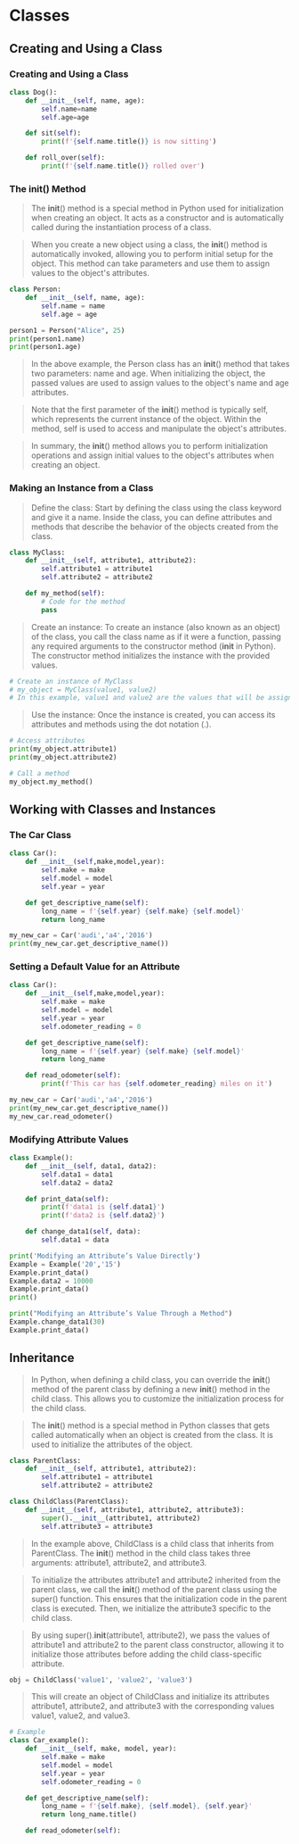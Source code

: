 # Classes

## Creating and Using a Class

### Creating and Using a Class


```python
class Dog():
    def __init__(self, name, age):
        self.name=name
        self.age=age

    def sit(self):
        print(f'{self.name.title()} is now sitting')

    def roll_over(self):
        print(f'{self.name.title()} rolled over')
```

### The  __init__()  Method

>The __init__() method is a special method in Python used for initialization when creating an object. It acts as a constructor and is automatically called during the instantiation process of a class.

>When you create a new object using a class, the __init__() method is automatically invoked, allowing you to perform initial setup for the object. This method can take parameters and use them to assign values to the object's attributes.


```python
class Person:
    def __init__(self, name, age):
        self.name = name
        self.age = age

person1 = Person("Alice", 25)
print(person1.name)
print(person1.age)
```

>In the above example, the Person class has an __init__() method that takes two parameters: name and age. When initializing the object, the passed values are used to assign values to the object's name and age attributes.

>Note that the first parameter of the __init__() method is typically self, which represents the current instance of the object. Within the method, self is used to access and manipulate the object's attributes.

>In summary, the __init__() method allows you to perform initialization operations and assign initial values to the object's attributes when creating an object.

### Making an Instance from a Class

>Define the class: Start by defining the class using the class keyword and give it a name. Inside the class, you can define attributes and methods that describe the behavior of the objects created from the class.


```python
class MyClass:
    def __init__(self, attribute1, attribute2):
        self.attribute1 = attribute1
        self.attribute2 = attribute2

    def my_method(self):
        # Code for the method
        pass
```

>Create an instance: To create an instance (also known as an object) of the class, you call the class name as if it were a function, passing any required arguments to the constructor method (__init__ in Python). The constructor method initializes the instance with the provided values.


```python
# Create an instance of MyClass
# my_object = MyClass(value1, value2)
# In this example, value1 and value2 are the values that will be assigned to attribute1 and attribute2 respectively.
```

> Use the instance: Once the instance is created, you can access its attributes and methods using the dot notation (.).


```python
# Access attributes
print(my_object.attribute1)
print(my_object.attribute2)

# Call a method
my_object.my_method()
```

## Working with Classes and Instances

### The Car Class


```python
class Car():
    def __init__(self,make,model,year):
        self.make = make
        self.model = model
        self.year = year

    def get_descriptive_name(self):
        long_name = f'{self.year} {self.make} {self.model}'
        return long_name

my_new_car = Car('audi','a4','2016')
print(my_new_car.get_descriptive_name())
```

### Setting a Default Value for an Attribute


```python
class Car():
    def __init__(self,make,model,year):
        self.make = make
        self.model = model
        self.year = year
        self.odometer_reading = 0

    def get_descriptive_name(self):
        long_name = f'{self.year} {self.make} {self.model}'
        return long_name

    def read_odometer(self):
        print(f'This car has {self.odometer_reading} miles on it')

my_new_car = Car('audi','a4','2016')
print(my_new_car.get_descriptive_name())
my_new_car.read_odometer()
```

### Modifying Attribute Values


```python
class Example():
    def __init__(self, data1, data2):
        self.data1 = data1
        self.data2 = data2

    def print_data(self):
        print(f'data1 is {self.data1}')
        print(f'data2 is {self.data2}')

    def change_data1(self, data):
        self.data1 = data

print('Modifying an Attribute’s Value Directly')
Example = Example('20','15')
Example.print_data()
Example.data2 = 10000
Example.print_data()
print()

print("Modifying an Attribute’s Value Through a Method")
Example.change_data1(30)
Example.print_data()
```

## Inheritance

>In Python, when defining a child class, you can override the __init__() method of the parent class by defining a new __init__() method in the child class. This allows you to customize the initialization process for the child class.

>The __init__() method is a special method in Python classes that gets called automatically when an object is created from the class. It is used to initialize the attributes of the object.


```python
class ParentClass:
    def __init__(self, attribute1, attribute2):
        self.attribute1 = attribute1
        self.attribute2 = attribute2

class ChildClass(ParentClass):
    def __init__(self, attribute1, attribute2, attribute3):
        super().__init__(attribute1, attribute2)
        self.attribute3 = attribute3
```

>In the example above, ChildClass is a child class that inherits from ParentClass. The __init__() method in the child class takes three arguments: attribute1, attribute2, and attribute3.

>To initialize the attributes attribute1 and attribute2 inherited from the parent class, we call the __init__() method of the parent class using the super() function. This ensures that the initialization code in the parent class is executed. Then, we initialize the attribute3 specific to the child class.

>By using super().__init__(attribute1, attribute2), we pass the values of attribute1 and attribute2 to the parent class constructor, allowing it to initialize those attributes before adding the child class-specific attribute.


```python
obj = ChildClass('value1', 'value2', 'value3')
```

>This will create an object of ChildClass and initialize its attributes attribute1, attribute2, and attribute3 with the corresponding values value1, value2, and value3.


```python
# Example
class Car_example():
    def __init__(self, make, model, year):
        self.make = make
        self.model = model
        self.year = year
        self.odometer_reading = 0

    def get_descriptive_name(self):
        long_name = f'{self.make}, {self.model}, {self.year}'
        return long_name.title()

    def read_odometer(self):


```
